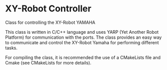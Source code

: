 XY-Robot Controller
===================

Class for controlling the XY-Robot YAMAHA

This class is written in C/C++ language and uses YARP (Yet Another Robot Platform) for communication with the ports. The 
class provides an easy way to communicate and control the XY-Robot Yamaha for performing different tasks.

For compiling the class, it is recommended the use of a CMakeLists file and Cmake (see CMakeLists for more details).
